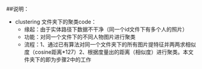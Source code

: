 
##说明：
* clustering 文件夹下的聚类code：
 	* 缘起：由于实体路径下数据不干净（同一个id文件下有多个人的照片）
	* 功能：对同一个文件下的不同人物图片进行聚类
	* 流程：1、通过已有算法对同一个文件夹下的所有图片提特征并两两求相似度（cosine距离*127）2、根据度量出的距离（相似度）进行聚类。本文件夹下的即为步骤2中的工作
	
